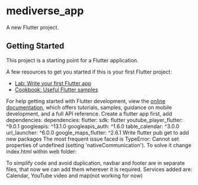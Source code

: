 # mediverse_app

A new Flutter project.

## Getting Started

This project is a starting point for a Flutter application.

A few resources to get you started if this is your first Flutter project:

- [Lab: Write your first Flutter app](https://docs.flutter.dev/get-started/codelab)
- [Cookbook: Useful Flutter samples](https://docs.flutter.dev/cookbook)

For help getting started with Flutter development, view the
[online documentation](https://docs.flutter.dev/), which offers tutorials,
samples, guidance on mobile development, and a full API reference.
Create a flutter app first, add dependencies:
dependencies:
  flutter:
    sdk: flutter
  youtube_player_flutter: ^9.0.1
  googleapis: ^13.1.0
  googleapis_auth: ^1.6.0
  table_calendar: ^3.0.0
  url_launcher: ^6.0.0
  google_maps_flutter: ^2.6.1
Write flutter pub get to add new packages
The most frequent issue faced is TypeError: Cannot set properties of undefined (setting 'nativeCommunication'). To solve it change index.html within web folder:
<!DOCTYPE html>
<html lang="en">
<head>
  <meta charset="UTF-8">
  <meta name="viewport" content="width=device-width, initial-scale=1.0">
  <title>My Flutter App</title>
  <!-- Import Flutter web assets -->
  <script src="https://cdn.jsdelivr.net/npm/@flutter/flutter@latest/flutter_web.js"></script>
</head>
<body>
  <!-- Your Flutter app will be rendered here -->
  <script src="main.dart.js" type="application/javascript"></script>
  <!-- Import additional scripts for flutter_inappwebview -->
  <script type="application/javascript" src="/assets/packages/flutter_inappwebview/assets/web/web_support.js" defer></script>
  <script type="application/javascript" src="/assets/packages/flutter_inappwebview_web/assets/web/web_support.js" defer></script>
</body>
</html>

To simplify code and avoid duplication, navbar and footer are  in separate files, that now we can add them wherever it is required. 
Services added are: Calendar, YouTube video and map(not working for now)
